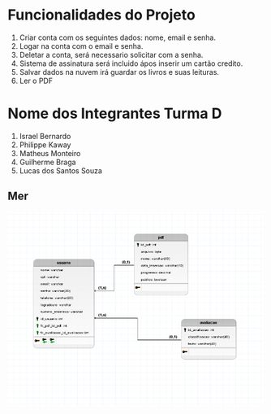 # Funcionalidades do Projeto  

1. Criar conta com os seguintes dados: nome, email e senha.
2. Logar na conta com o email e senha.
3. Deletar a conta, será necessario solicitar com a senha.  
4. Sistema de assinatura será incluido ápos inserir um cartão credito.
5. Salvar dados na nuvem irá guardar os livros e suas leituras.
6. Ler o PDF

# Nome  dos Integrantes Turma D

1. Israel Bernardo 
2. Philippe Kaway
3. Matheus Monteiro
4. Guilherme Braga
5. Lucas dos Santos Souza


## Mer

![image](MER.png)



